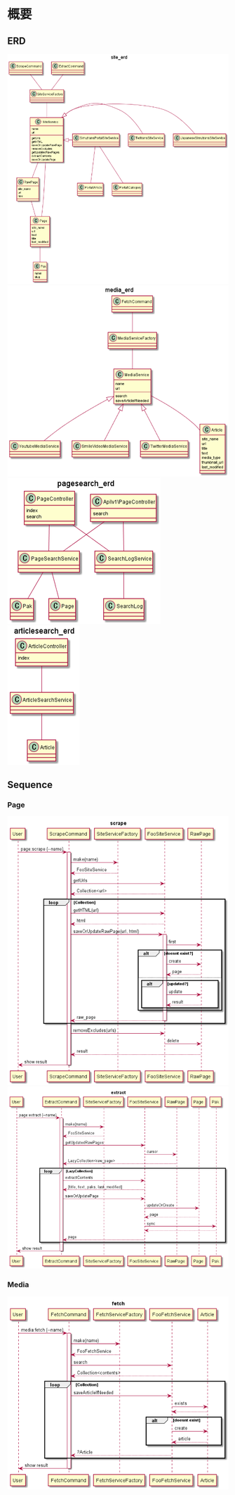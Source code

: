 # 概要

## ERD
<img src="./img/domain/site_erd.png">
<img src="./img/domain/media_erd.png">
<img src="./img/domain/page_search_erd.png">
<img src="./img/domain/article_search_erd.png">

## Sequence
### Page
<img src="./img/sequence/scrape.png">
<img src="./img/sequence/extract.png">

### Media
<img src="./img/sequence/fetch.png">
